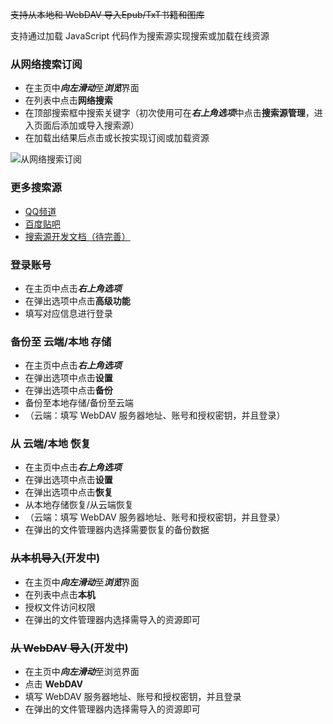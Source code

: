 ~~支持从本地和 WebDAV 导入Epub/TxT书籍和图库~~

支持通过加载 JavaScript 代码作为搜索源实现搜索或加载在线资源

### 从网络搜索订阅

- 在主页中***向左滑动***至***浏览***界面
- 在列表中点击**网络搜索**
- 在顶部搜索框中搜索关键字（初次使用可在***右上角选项***中点击**搜索源管理**，进入页面后添加或导入搜索源）
- 在加载出结果后点击或长按实现订阅或加载资源

![从网络搜索订阅](https://pic7.58cdn.com.cn/nowater/webim/big/n_v2aafbf9a460174f3688453cb9b235d9e7.jpg)

### 更多搜索源

- [QQ频道](https://pd.qq.com/s/71e9c6)
- [百度贴吧](https://tieba.baidu.com/f?kw=myacg)
- [搜索源开发文档（待完善）](https://www.kancloud.cn/ylk2534246654/myacg/3014260)

### 登录账号

- 在主页中点击***右上角选项***
- 在弹出选项中点击**高级功能**
- 填写对应信息进行登录

### 备份至 云端/本地 存储

- 在主页中点击***右上角选项***
- 在弹出选项中点击**设置**
- 在弹出选项中点击**备份**
- 备份至本地存储/备份至云端
- （云端：填写 WebDAV 服务器地址、账号和授权密钥，并且登录）

### 从 云端/本地 恢复

- 在主页中点击***右上角选项***
- 在弹出选项中点击**设置**
- 在弹出选项中点击**恢复**
- 从本地存储恢复/从云端恢复
- （云端：填写 WebDAV 服务器地址、账号和授权密钥，并且登录）
- 在弹出的文件管理器内选择需要恢复的备份数据

### ~~从本机导入~~(开发中)

- 在主页中***向左滑动***至***浏览***界面
- 在列表中点击**本机**
- 授权文件访问权限
- 在弹出的文件管理器内选择需导入的资源即可

### ~~从 WebDAV 导入~~(开发中)

- 在主页中***向左滑动***至浏览界面
- 点击 **WebDAV**
- 填写 WebDAV 服务器地址、账号和授权密钥，并且登录
- 在弹出的文件管理器内选择需导入的资源即可
